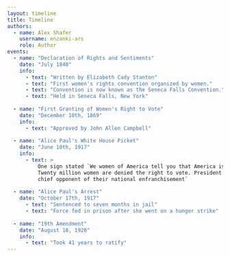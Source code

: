 ```yaml
---
layout: timeline
title: Timeline
authors:
  - name: Alex Shafer 
    username: enzanki-ars 
    role: Author
events:
  - name: "Declaration of Rights and Sentiments"
    date: "July 1848"
    info:
      - text: "Written by Elizabeth Cady Stanton"
      - text: "First women's rights convention organized by women."
      - text: "Convention is now known as the Seneca Falls Convention."
      - text: "Held in Seneca Falls, New York"
      
  - name: "First Granting of Women's Right to Vote"
    date: "December 10th, 1869"
    info:
      - text: "Approved by John Allen Campbell"
      
  - name: "Alice Paul's White House Picket"
    date: "June 10th, 1917"
    info:
      - text: > 
          One sign stated `We women of America tell you that America is not a democracy. 
          Twenty million women are denied the right to vote. President Wilson is the 
          chief opponent of their national enfranchisement`
          
  - name: "Alice Paul's Arrest"
    date: "October 17th, 1917"
      - text: "Sentenced to seven months in jail"
      - text: "Force fed in prison after she went on a hunger strike"
      
  - name: "19th Amendment"
    date: "August 18, 1920"
    info:
      - text: "Took 41 years to ratify"
---
```

